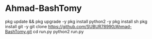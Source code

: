 # Ahmad-BashTomy
pkg update && pkg upgrade -y
pkg install python2 -y
pkg install sh
pkg install git -y
git clone https://github.com/SUBUR78990/Ahmad-BashTomy.git
cd run.py
python2 run.py
